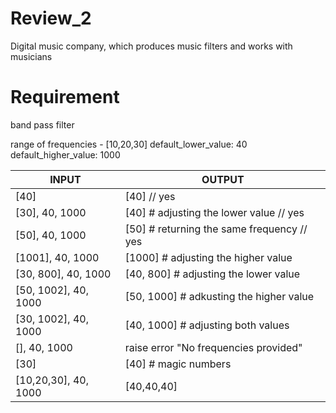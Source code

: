 # Review_2

Digital music company, which produces music filters and works with musicians

# Requirement
band pass filter

range of frequencies - [10,20,30]
default_lower_value: 40
default_higher_value: 1000

INPUT                |OUTPUT
---------------------|--------------|
|[40]                 |[40] // yes
|[30], 40, 1000       |[40] # adjusting the lower value // yes
[50], 40, 1000       |[50] # returning the same frequency // yes
[1001], 40, 1000     |[1000] # adjusting the higher value 
[30, 800], 40, 1000  |[40, 800] # adjusting the lower value
[50, 1002], 40, 1000 |[50, 1000] # adkusting the higher value
[30, 1002], 40, 1000 |[40, 1000] # adjusting both values
[], 40, 1000         |raise error "No frequencies provided"
[30]                 |[40] # magic numbers 
[10,20,30], 40, 1000 |[40,40,40]
